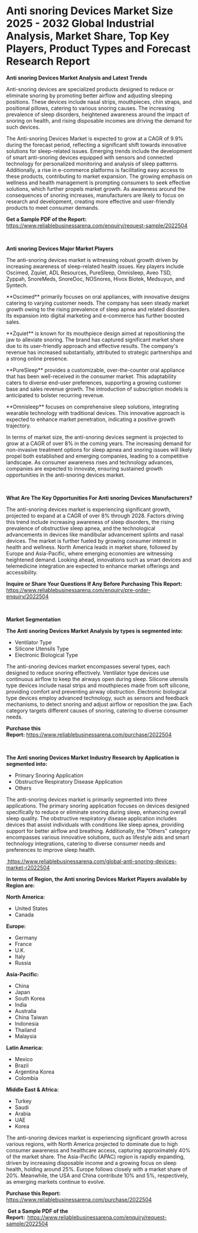 <p><h1>Anti snoring Devices Market Size 2025 - 2032 Global Industrial Analysis, Market Share, Top Key Players, Product Types and Forecast Research Report</h1></p><p><strong>Anti snoring Devices Market Analysis and Latest Trends</strong></p>
<p><p>Anti-snoring devices are specialized products designed to reduce or eliminate snoring by promoting better airflow and adjusting sleeping positions. These devices include nasal strips, mouthpieces, chin straps, and positional pillows, catering to various snoring causes. The increasing prevalence of sleep disorders, heightened awareness around the impact of snoring on health, and rising disposable incomes are driving the demand for such devices. </p><p>The Anti-snoring Devices Market is expected to grow at a CAGR of 9.9% during the forecast period, reflecting a significant shift towards innovative solutions for sleep-related issues. Emerging trends include the development of smart anti-snoring devices equipped with sensors and connected technology for personalized monitoring and analysis of sleep patterns. Additionally, a rise in e-commerce platforms is facilitating easy access to these products, contributing to market expansion. The growing emphasis on wellness and health management is prompting consumers to seek effective solutions, which further propels market growth. As awareness around the consequences of snoring increases, manufacturers are likely to focus on research and development, creating more effective and user-friendly products to meet consumer demands.</p></p>
<p><strong>Get a Sample PDF of the Report:&nbsp;</strong> <a href="https://www.reliablebusinessarena.com/enquiry/request-sample/2022504?utm_campaign=3170&utm_medium=2&utm_source=Github&utm_content=ia&utm_term=13042025&utm_id=anti-snoring-devices">https://www.reliablebusinessarena.com/enquiry/request-sample/2022504</a></p>
<p>&nbsp;</p>
<p><strong>Anti snoring Devices Major Market Players</strong></p>
<p><p>The anti-snoring devices market is witnessing robust growth driven by increasing awareness of sleep-related health issues. Key players include Oscimed, Zquiet, ADL Resources, PureSleep, Omnisleep, Aveo TSD, Zyppah, SnoreMeds, SnoreDoc, NOSnores, Hivox Biotek, Medsuyun, and Syntech.</p><p>**Oscimed** primarily focuses on oral appliances, with innovative designs catering to varying customer needs. The company has seen steady market growth owing to the rising prevalence of sleep apnea and related disorders. Its expansion into digital marketing and e-commerce has further boosted sales.</p><p>**Zquiet** is known for its mouthpiece design aimed at repositioning the jaw to alleviate snoring. The brand has captured significant market share due to its user-friendly approach and effective results. The company's revenue has increased substantially, attributed to strategic partnerships and a strong online presence.</p><p>**PureSleep** provides a customizable, over-the-counter oral appliance that has been well-received in the consumer market. This adaptability caters to diverse end-user preferences, supporting a growing customer base and sales revenue growth. The introduction of subscription models is anticipated to bolster recurring revenue.</p><p>**Omnisleep** focuses on comprehensive sleep solutions, integrating wearable technology with traditional devices. This innovative approach is expected to enhance market penetration, indicating a positive growth trajectory.</p><p>In terms of market size, the anti-snoring devices segment is projected to grow at a CAGR of over 8% in the coming years. The increasing demand for non-invasive treatment options for sleep apnea and snoring issues will likely propel both established and emerging companies, leading to a competitive landscape. As consumer awareness rises and technology advances, companies are expected to innovate, ensuring sustained growth opportunities in the anti-snoring devices market.</p></p>
<p>&nbsp;</p>
<p><strong>What Are The Key Opportunities For Anti snoring Devices Manufacturers?</strong></p>
<p><p>The anti-snoring devices market is experiencing significant growth, projected to expand at a CAGR of over 8% through 2028. Factors driving this trend include increasing awareness of sleep disorders, the rising prevalence of obstructive sleep apnea, and the technological advancements in devices like mandibular advancement splints and nasal devices. The market is further fueled by growing consumer interest in health and wellness. North America leads in market share, followed by Europe and Asia-Pacific, where emerging economies are witnessing heightened demand. Looking ahead, innovations such as smart devices and telemedicine integration are expected to enhance market offerings and accessibility.</p></p>
<p><strong>Inquire or Share Your Questions If Any Before Purchasing This Report:</strong> <a href="https://www.reliablebusinessarena.com/enquiry/pre-order-enquiry/2022504?utm_campaign=3170&utm_medium=2&utm_source=Github&utm_content=ia&utm_term=13042025&utm_id=anti-snoring-devices">https://www.reliablebusinessarena.com/enquiry/pre-order-enquiry/2022504</a></p>
<p>&nbsp;</p>
<p><strong>Market Segmentation</strong></p>
<p><strong>The Anti snoring Devices Market Analysis by types is segmented into:</strong></p>
<p><ul><li>Ventilator Type</li><li>Silicone Utensils Type</li><li>Electronic Biological Type</li></ul></p>
<p><p>The anti-snoring devices market encompasses several types, each designed to reduce snoring effectively. Ventilator type devices use continuous airflow to keep the airways open during sleep. Silicone utensils type devices include nasal strips and mouthpieces made from soft silicone, providing comfort and preventing airway obstruction. Electronic biological type devices employ advanced technology, such as sensors and feedback mechanisms, to detect snoring and adjust airflow or reposition the jaw. Each category targets different causes of snoring, catering to diverse consumer needs.</p></p>
<p><strong>Purchase this Report:&nbsp;</strong><a href="https://www.reliablebusinessarena.com/purchase/2022504?utm_campaign=3170&utm_medium=2&utm_source=Github&utm_content=ia&utm_term=13042025&utm_id=anti-snoring-devices">https://www.reliablebusinessarena.com/purchase/2022504</a></p>
<p>&nbsp;</p>
<p><strong>The Anti snoring Devices Market Industry Research by Application is segmented into:</strong></p>
<p><ul><li>Primary Snoring Application</li><li>Obstructive Respiratory Disease Application</li><li>Others</li></ul></p>
<p><p>The anti-snoring devices market is primarily segmented into three applications. The primary snoring application focuses on devices designed specifically to reduce or eliminate snoring during sleep, enhancing overall sleep quality. The obstructive respiratory disease application includes devices that assist individuals with conditions like sleep apnea, providing support for better airflow and breathing. Additionally, the "Others" category encompasses various innovative solutions, such as lifestyle aids and smart technology integrations, catering to diverse consumer needs and preferences to improve sleep health.</p></p>
<p><a href="https://www.reliablebusinessarena.com/global-anti-snoring-devices-market-r2022504?utm_campaign=3170&utm_medium=2&utm_source=Github&utm_content=ia&utm_term=13042025&utm_id=anti-snoring-devices">&nbsp;https://www.reliablebusinessarena.com/global-anti-snoring-devices-market-r2022504</a></p>
<p><strong>In terms of Region, the Anti snoring Devices Market Players available by Region are:</strong></p>
<p>
    <p> <strong> North America: </strong>
        <ul>
            <li>United States</li>
            <li>Canada</li>
        </ul>
        </p> 
    <p> <strong> Europe: </strong>
        <ul>
            <li>Germany</li>
            <li>France</li>
            <li>U.K.</li>
            <li>Italy</li>
            <li>Russia</li>
        </ul>
        </p> 
    <p> <strong> Asia-Pacific: </strong>
        <ul>
            <li>China</li>
            <li>Japan</li>
            <li>South Korea</li>
            <li>India</li>
            <li>Australia</li>
            <li>China Taiwan</li>
            <li>Indonesia</li>
            <li>Thailand</li>
            <li>Malaysia</li>
        </ul>
        </p> 
    <p> <strong> Latin America: </strong>
        <ul>
            <li>Mexico</li>
            <li>Brazil</li>
            <li>Argentina Korea</li>
            <li>Colombia</li>
        </ul>
        </p> 
    <p> <strong> Middle East & Africa: </strong>
        <ul>
            <li>Turkey</li>
            <li>Saudi</li>
            <li>Arabia</li>
            <li>UAE</li>
            <li>Korea</li>
        </ul>
    </p>
    </p>
<p><p>The anti-snoring devices market is experiencing significant growth across various regions, with North America projected to dominate due to high consumer awareness and healthcare access, capturing approximately 40% of the market share. The Asia-Pacific (APAC) region is rapidly expanding, driven by increasing disposable income and a growing focus on sleep health, holding around 25%. Europe follows closely with a market share of 20%. Meanwhile, the USA and China contribute 10% and 5%, respectively, as emerging markets continue to evolve.</p></p>
<p><strong>Purchase this Report: </strong><a href="https://www.reliablebusinessarena.com/purchase/2022504?utm_campaign=3170&utm_medium=2&utm_source=Github&utm_content=ia&utm_term=13042025&utm_id=anti-snoring-devices">https://www.reliablebusinessarena.com/purchase/2022504</a></p>
<p>&nbsp;<strong>Get a Sample PDF of the Report:&nbsp;&nbsp;</strong><a href="https://www.reliablebusinessarena.com/enquiry/request-sample/2022504?utm_campaign=3170&utm_medium=2&utm_source=Github&utm_content=ia&utm_term=13042025&utm_id=anti-snoring-devices">https://www.reliablebusinessarena.com/enquiry/request-sample/2022504</a></p>
<p><strong></strong></p>
<p><p></p><p></p><p></p></p>